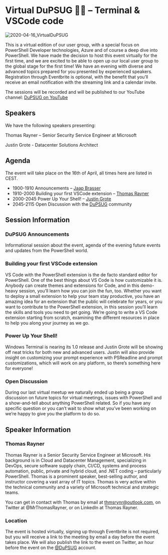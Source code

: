 # Virtual DuPSUG 👩‍💻 – Terminal &amp; VSCode code

![2020-04-16_VirtualDuPSUG](https://i0.wp.com/dupsug.com/wp-content/uploads/2020/04/2020-04-08_VirtualDuPSUG_April.png?resize=768%2C432)

This is a virtual edition of our user group, with a special focus on PowerShell Developer technologies, Azure and of course a deep dive into PowerShell. We have made the decision to host this event virtually for the first time, and we are excited to be able to open up our local user group to the global stage for the first time! We have an evening with diverse and advanced topics prepared for you presented by experienced speakers. Registration through Eventbrite is optional, with the benefit that you’ll receive an email notification with the streaming link and a calendar invite.

The sessions will be recorded and will be published to our YouTube channel: [DuPSUG on YouTube](https://www.youtube.com/channel/UC5iBPdiO47C_h_y1L0wndLQ)

## Speakers

We have the following speakers presenting:

Thomas Rayner – Senior Security Service Engineer at Microsoft

Justin Grote - Datacenter Solutions Architect
 

## Agenda

The event will take place on the 16th of April, all times here are listed in CEST.

* 1900-1910 Announcements – [Jaap Brasser](https://twitter.com/jaap_brasser)
* 1910-2000 Building your first VSCode extension – [Thomas Rayner](https://twitter.com/MrThomasRayner)
* 2000-2045 Power Up Your Shell! – [Justin Grote](https://twitter.com/JustinWGrote)
* 2045-2115 Open Discussion with the [DuPSUG](https://twitter.com/dupsug) community
 

## Session Information

### DuPSUG Announcements

Informational session about the event, agenda of the evening future events and updates from the PowerShell world.

### Building your first VSCode extension

VS Code with the PowerShell extension is the de facto standard editor for PowerShell. One of the best things about VS Code is how customizable it is. Anybody can create themes and extensions for Code, and in this demo-heavy session, you’ll learn how you can join the fun, too. Whether you want to deploy a small extension to help your team stay productive, you have an amazing idea for an extension that the public will celebrate for years, or you want to contribute to the PowerShell extension, in this session you’ll learn the skills and tools you need to get going. We’re going to write a VS Code extension starting from scratch, examining the different resources in place to help you along your journey as we go.

### Power Up Your Shell!

Windows Terminal is nearing its 1.0 release and Justin Grote will be showing off neat tricks for both new and advanced users. Justin will also provide insight on customizing your prompt experience with PSReadline and prompt customizations, which will work on any platform, so there’s something here for everyone!

### Open Discussion

During our last virtual meetup we naturally ended up being a group discussion on future topics for virtual meetings, issues with PowerShell and a show-and-tell about anything PowerShell related. So if you have any specific question or you can’t wait to show what you’ve been working on we’re happy to give you the platform to do so.

## Speaker Information

### Thomas Rayner

Thomas Rayner is a Senior Security Service Engineer at Microsoft. His background is in Cloud and Datacenter Management, specializing in DevOps, secure software supply chain, CI/CD, systems and process automation, public, private and hybrid cloud, and .NET coding – particularly PowerShell. Thomas is a prominent speaker, best-selling author, and instructor covering a vast array of IT topics. Thomas is very active within the technical community and a variety of Microsoft technical and strategic teams.

You can get in contact with Thomas by email at thmsrynr@outlook.com, on Twitter at @MrThomasRayner, or on LinkedIn at Thomas Rayner.

### Location

The event is hosted virtually, signing up through Eventbrite is not required, but you will receive a link to the meeting by email a day before the event takes place. We will also publish the link to the event on Twitter, an hour before the event on the [@DuPSUG](https://twitter.com/dupsug) account.
